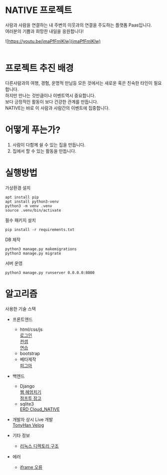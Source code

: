 # NATIVE 프로젝트

사람과 사람을 연결하는 내 주변의 이웃과의 연결을 주도하는  플랫폼 Paas입니다.<br>
여러분의 기쁨과 희망찬 내일을 응원합니다!<br>

![https://youtu.be/jmaPfFmlKlw](jmaPfFmlKlw)
<br><br>

# 프로젝트 추진 배경
다른사람과의 여행, 경험, 운명적 만남등 모든 것에서는 새로운 혹은 친숙한 타인이 필요합니다.<br>
하지만 만나는 것만큼이나 이벤트역시 중요합니다. <br>
보다 긍정적인 활동이 보다 건강한 관계를 만듭니다. <br>
NATIVE는 바로 이 사람과 사람간의 이벤트에 집중합니다.

# 어떻게 푸는가?
1. 사람이 다함께 쉴 수 있는 집을 만듭니다.
2. 집에서 할 수 있는 활동을 만듭니다.

# 실행방법

가상환경 설치<br>

`apt install pip`<br>
`apt install python3-venv`<br>
`python3 -m venv .venv`<br>
`source .venv/bin/activate`<br>

필수 패키지 설치<br>

`pip install -r requirements.txt`<br>

DB 제작<br>

`python3 manage.py makemigrations`<br>
`python3 manage.py migrate`<br>

서버 운영<br>

`python3 manage.py runserver 0.0.0.0:8000`<br>

# 알고리즘
사용한 기술 스택
- 프론트엔드 
  - html/css/js<br>
  [로그인](https://akal.co.kr/?p=1560)<br>
  [컨셉](https://themes.getbootstrap.com/product/directory-directory-listing-bootstrap-4-theme/)<br>
  [연습](https://flukeout.github.io/)
  - bootstrap
  - 베타제작<br>
  [피그마](https://www.figma.com/file/DhJZdLOybUTU9GnlzsGyN8/Untitled?node-id=1%3A2)
- 백엔드
  - Django<br>
  [웹 헤엄치기](https://wikidocs.net/book/4884)<br>
  [점프투 장고](https://wikidocs.net/book/4223)
  - sqlite3<br>
  [ERD Cloud_NATIVE](https://www.erdcloud.com/d/dBSfwRgHToBfQg3f4)

- 개발자 상시 Live 개발<br>
[TonyHan Velog](https://velog.io/@tonyhan18/%EC%98%A8%EB%9D%BC%EC%9D%B8-%EC%A7%91-%EC%98%88%EC%95%BD-%EC%84%9C%EB%B9%84%EC%8A%A4)<br>

- 기타 정보<br>
  - [리눅스 디렉토리 구조](https://webdir.tistory.com/101)

- 에러<br>
  - [iframe 오류](https://kgu0724.tistory.com/109)
